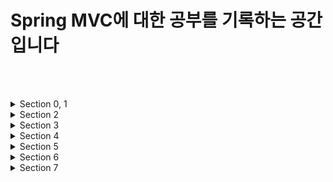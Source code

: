 # Spring MVC에 대한 공부를 기록하는 공간입니다
<br></br>
<details>
  <summary>Section 0, 1</summary>
    - 웹 서버
      - HTTP 기반으로 동작
      - Client → Server : Request
      - Server → Client : Response
- 서블릿
    - urlPatterns(url)로 정의한 url을 호출 시 서블릿 코드 실행
    - HTTP 요청 정보를 편리하게 사용할 수 있는 HttpServletRequest
    - HTTP 응답 정보를 편리하게 제공할 수 있는 HttpServletResponse
    - 서블릿 컨테이너
        - 서블릿 객체를 싱글톤으로 관리
        - 동시 요청을 위한 멀티 쓰레드 처리 지원
- 쓰레드
    - Application 코드를 하나하나 순차적으로 실행하는 것 → 쓰레드
    - 동시 처리가 필요하면 쓰레드 추가로 생성
    - 요청 마다 쓰레드 생성
        - 장점
            1. 동시 요청 처리 가능
            2. 리소스(CPU, 메모리)가 허용할 때 까지 처리 가능
            3. 하나의 쓰레드가 지연 되어도, 나머지 쓰레드는 정상 동작
        - 단점
            1. 생성 비용이 매우 비쌈 → 요청시마다 생성하면 응답 속도가 늦어짐
            2. 컨텍스트 스위칭 비용 발생
            3. 생성에 제한이 없어서 요청이 너무 많아질 시 서버가 죽을 수 있음
    - 쓰레드 풀
        - 특징
            - 필요한 쓰레드를 쓰레드 풀에 보관, 관리
            - 쓰레드 풀에 생성 가능한 쓰레드의 최대치를 관리
                - 톰캣은 최대 200개 기본 설정 (변경 가능)
        - 사용
            - 쓰레드 필요 시, 생성되어 있는 쓰레드를 풀에서 꺼내서 사용
            - 사용 종료 시 풀에 반납
            - 모두 사용중으로 풀에 쓰레드가 없을 시 기다리는 요청 거절하거나 특정 수만큼 대기하도록 설정 가능                
        - 장점
            - 쓰레드가 미리 생성되어 있으므로, 생성하고 종료하는 비용 절감, 응답 빠름
            - 생성 가능한 쓰레드의 최대치가 있으므로 요청 과다시 기존 요청은 안전하게 처리 가능
        - 실무 팁
            - WAS의 주요 튜닝 포인트 → 최대 쓰레드 수
                - 낮을 시 → 동시 요청이 많으면 서버 리소스는 여유롭지만 클라이언트는 금방 응답 지연
                - 높을 시 → 동시 요청이 많으면 CPU, 메모리 리소스 임계점 초과로 서버 다운
            - 장애 발생 시
                - 클라우드면 일단 서버부터 늘리고 이후에 튜닝
                - 아니면 열심히 튜닝
</details>
<details>
  <summary>Section 2</summary>
  - 인증
  ![section2](https://github.com/hanbinseo/SSAFY11th-Gwangju04-WebStudy/assets/79882952/2b27f4e9-a01e-4014-93b2-3ffb32559439)
  
</details>
<details>
  <summary>Section 3</summary>
  - 인증
  ![section3](https://github.com/hanbinseo/SSAFY11th-Gwangju04-WebStudy/assets/79882952/0e6ad273-a577-493b-8827-1a8c42ac2048)
  - WEB-INF 안에 생성된 jsp는 주소창에 직접 입력해도 실행되지 않고 controller를 통해야만 접근이 가능함
</details>
<details>
  <summary>Section 4</summary>
</details>
<details>
  <summary>Section 5</summary>
</details>
<details>
  <summary>Section 6</summary>
</details>
<details>
  <summary>Section 7</summary>
</details>
